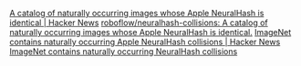 
[A catalog of naturally occurring images whose Apple NeuralHash is identical | Hacker News](https://news.ycombinator.com/item?id=28299056)
[roboflow/neuralhash-collisions: A catalog of naturally occurring images whose Apple NeuralHash is identical.](https://github.com/roboflow/neuralhash-collisions)
[ImageNet contains naturally occurring Apple NeuralHash collisions | Hacker News](https://news.ycombinator.com/item?id=28236102)
[ImageNet contains naturally occurring NeuralHash collisions](https://blog.roboflow.com/neuralhash-collision/)
